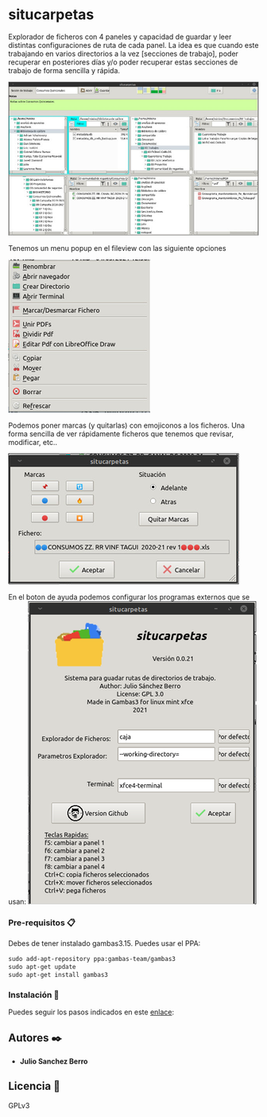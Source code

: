 # situcarpetas

Explorador de ficheros con 4 paneles y capacidad de guardar y leer distintas configuraciones de ruta de cada panel. La idea es que cuando este trabajando en varios directorios a la vez [secciones de trabajo], poder recuperar en posteriores días y/o poder recuperar estas secciones de trabajo de forma sencilla y rápida.

![Ejemplo de carga!](situcarpetas.jpeg "ejemplo uso")

Tenemos un menu popup en el fileview con las siguiente opciones

![Menu Popup filewiew!](MenuFileview.jpeg "menu popup")

Podemos poner marcas (y quitarlas) con emojiconos a los ficheros. Una forma sencilla de ver rápidamente ficheros que tenemos que revisar, modificar, etc..

![Poner marcar!](marcas.jpeg "marcar/desmarcar ficheros")

En el boton de ayuda podemos configurar los programas externos que se usan:
![Ayuda!](ayuda.png "ayuda")


### Pre-requisitos 📋

Debes de tener instalado gambas3.15.
Puedes usar el PPA:

```
sudo add-apt-repository ppa:gambas-team/gambas3  
sudo apt-get update
sudo apt-get install gambas3
```

### Instalación 🔧

Puedes seguir los pasos indicados en este [enlace][enlace]:

[enlace]: https://gist.github.com/Nando98/2cd5fc89cb7cfbe9b5fba56220d05307

## Autores ✒️

* **Julio Sanchez Berro** 

## Licencia 📄

GPLv3
